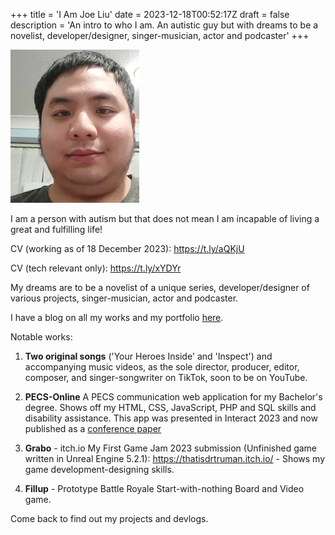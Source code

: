 +++
title = 'I Am Joe Liu'
date = 2023-12-18T00:52:17Z
draft = false
description = 'An intro to who I am. An autistic guy but with dreams to be a novelist, developer/designer, singer-musician, actor and podcaster'
+++

![Joseph Liu](/img/joe-liu-image.jpg)

I am a person with autism but that does not mean I am incapable of living a great and fulfilling life!

CV (working as of 18 December 2023): https://t.ly/aQKjU

CV (tech relevant only): https://t.ly/xYDYr

My dreams are to be a novelist of a unique series, developer/designer of various projects, singer-musician, actor and podcaster.

I have a blog on all my works and my portfolio [here](https://thatisdrtruman.github.io).

Notable works:

1. **Two original songs** ('Your Heroes Inside' and 'Inspect') and accompanying music videos, as the sole director, producer, editor, composer, and singer-songwriter on TikTok, soon to be on YouTube.

2. **PECS-Online**
A PECS communication web application for my Bachelor's degree. Shows off my HTML, CSS, JavaScript, PHP and SQL skills and disability assistance. This app was presented in Interact 2023 and now published as a [conference paper](https://link.springer.com/chapter/10.1007/978-3-031-42293-5_70)

1. **Grabo** - itch.io My First Game Jam 2023 submission (Unfinished game written in Unreal Engine 5.2.1): https://thatisdrtruman.itch.io/ - Shows my game development-designing skills.

2. **Fillup** - Prototype Battle Royale Start-with-nothing Board and Video game.


Come back to find out my projects and devlogs.